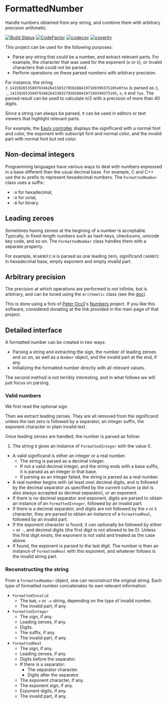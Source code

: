 # FormattedNumber

Handle numbers obtained from any string, and combine them with arbitrary precision arithmetic.

[![Build Status](https://travis-ci.com/dlebansais/FormattedNumber.svg?branch=master)](https://travis-ci.com/dlebansais/FormattedNumber)
[![CodeFactor](https://www.codefactor.io/repository/github/dlebansais/formattednumber/badge)](https://www.codefactor.io/repository/github/dlebansais/formattednumber)
[![codecov](https://codecov.io/gh/dlebansais/FormattedNumber/branch/master/graph/badge.svg)](https://codecov.io/gh/dlebansais/FormattedNumber)
[![coverity](https://scan.coverity.com/projects/18877/badge.svg)](https://scan.coverity.com/projects/dlebansais-formattednumber)

This project can be used for the following purposes:

+ Parse any string that could be a number, and extract relevant parts. For example, the character that was used for the exponent (`e` or `E`), or invalid characters that could not be parsed.
+ Perform operations on these parsed numbers with arbitrary precision.

For instance, the string `3.141592653589793462643383279502884197169399375105e0foo` is parsed as `3`, `.`, `141592653589793462643383279502884197169399375105`, `e`, `0` and `foo`. The parsed result can be used to calculate π/2 with a precision of more than 40 digits.

Since a string can always be parsed, it can be used in editors or text viewers that highlight relevant parts.

For example, the [Easly controller](https://github.com/dlebansais/Easly-Controller) displays the significand with a normal font and color, the exponent with subscript font and normal color, and the invalid part with normal font but red color.

## Non-decimal integers

Programming languages have various ways to deal with numbers expressed in a base different than the usual decimal base. For example, C and C++ use the `0x` prefix to represent hexadecimal numbers. The `FormattedNumber` class uses a suffix:

+ `:H` for hexadecimal,
+ `:O` for octal,
+ `:B` for binary. 

## Leading zeroes

Sometimes having zeroes at the begining of a number is acceptable. Typically, in fixed-length numbers such as hash keys, checksums, unicode key code, and so on. The `FormattedNumber` class handles them with a separate property.

For example, `0C4A9EF2:H` is parsed as one leading zero, significand `C4A9EF2` in hexadecimal base, empty exponent and empty invalid part.

## Arbitrary precision

The precision at which operations are performed is not infinite, but is arbitrary, and can be tuned using the `Arithmetic` class (see the [doc](https://github.com/dlebansais/FormattedNumber/blob/master/Doc/Arithmetic.md)).

This is done using a fork of [Peter Occil](https://github.com/peteroupc)'s [Numbers](https://github.com/peteroupc/Numbers) project. If you like this software, considered donating at the link provided in the main page of that project.

## Detailed interface

A formatted number can be created in two ways:

+ Parsing a string and extracting the sign, the number of leading zeroes and so on, as well as a `Number` object, and the invalid part at the end, if any.
+ Initializing the formatted number directly with all relevant values.

The second method is not terribly interesting, and in what follows we will just focus on parsing.

### Valid numbers

We first read the optional sign.

Then we extract leading zeroes. They are all removed from the significand unless the last zero is followed by a separator, an integer suffix, the exponent character or plain invalid text.

Once leading zeroes are handled, the number is parsed as follow:

1. The string `0` gives an instance of `FormattedInteger` with the value 0.
+ A valid significand is either an integer or a real number.
	* The string is parsed as a decimal integer.
	* If not a valid decimal integer, and the string ends with a base suffix, it is parsed as an integer in that base.
	* If parsing as an integer failed, the string is parsed as a real number.
+ A real number begins with (at least one) decimal digits, and is followed by the decimal separator as specified by the current culture (a dot is also always accepted as decimal separator), or an exponent.
+ If there is no decimal separator and exponent, digits are parsed to obtain an instance of an `FormattedInteger`, followed by an invalid part.
+ If there is a decimal separator, and digits are not followed by the `e` or `E` character, they are parsed to obtain an instance of a `FormattedReal`, followed by an invalid part.
+ If the exponent character is found, it can optionally be followed by either `+` or `-`, and decimal digits (the first digit is not allowed to be 0). Unless this first digit exists, the exponent is not valid and treated as the case above.
+ If found, the exponent is parsed to the last digit. The number is then an instance of `FormattedReal` with this exponent, and whatever follows is the invalid string part.

### Reconstructing the string

From a `FormattedNumber` object, one can reconstruct the original string. Each type of formatted number concatenates its own relevant information:

+ `FormattedInvalid`
    * The `NaN`, `∞` or `-∞` string, depending on the type of invalid number.
    * The invalid part, if any.
+ `FormattedInteger`
    * The sign, if any.
    * Leading zeroes, if any.
    * Digits.
    * The suffix, if any.
    * The invalid part, if any.
+ `FormattedReal`
    * The sign, if any.
    * Leading zeroes, if any.
    * Digits before the separator.
    * If there is a separator:
        * The separator character.
        * Digits after the separator.
    * The exponent character, if any.
    * The exponent sign, if any.
    * Exponent digits, if any.
    * The invalid part, if any.
